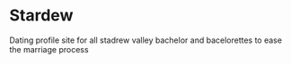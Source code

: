 # Stardew
Dating profile site for all stadrew valley bachelor and bacelorettes to ease the marriage process
